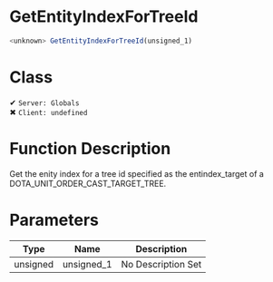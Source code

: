# GetEntityIndexForTreeId
```js	
<unknown> GetEntityIndexForTreeId(unsigned_1)
```
# Class
✔ `Server: Globals`  
✖ `Client: undefined`  

# Function Description
Get the enity index for a tree id specified as the entindex_target of a DOTA_UNIT_ORDER_CAST_TARGET_TREE.
# Parameters
Type|Name|Description
--|--|--
unsigned|unsigned_1|No Description Set
